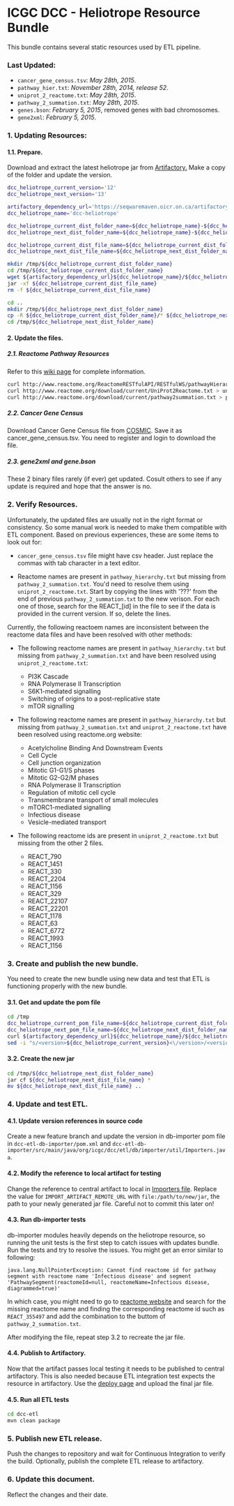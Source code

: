 ICGC DCC - Heliotrope Resource Bundle
===

This bundle contains several static resources used by ETL pipeline.

### Last Updated:
- `cancer_gene_census.tsv`: *May 28th, 2015*.
- `pathway_hier.txt`: *November 28th, 2014, release 52*.
- `uniprot_2_reactome.txt`: *May 28th, 2015*.
- `pathway_2_summation.txt`: *May 28th, 2015*.
- `genes.bson`: *February 5, 2015*, removed genes with bad chromosomes.
- `gene2xml`: *February 5, 2015*.


### 1. Updating Resources:

#### 1.1. Prepare.
Download and extract the latest heliotrope jar from [Artifactory.](https://seqwaremaven.oicr.on.ca/artifactory/simple/dcc-dependencies/org/icgc/dcc/dcc-heliotrope) Make a copy of the folder and update the version.

```bash
dcc_heliotrope_current_version='12'
dcc_heliotrope_next_version='13'

artifactory_dependency_url='https://seqwaremaven.oicr.on.ca/artifactory/dcc-dependencies/org/icgc/dcc/'
dcc_heliotrope_name='dcc-heliotrope'

dcc_heliotrope_current_dist_folder_name=${dcc_heliotrope_name}-${dcc_heliotrope_current_version}
dcc_heliotrope_next_dist_folder_name=${dcc_heliotrope_name}-${dcc_heliotrope_next_version}

dcc_heliotrope_current_dist_file_name=${dcc_heliotrope_current_dist_folder_name}.jar
dcc_heliotrope_next_dist_file_name=${dcc_heliotrope_next_dist_folder_name}.jar

mkdir /tmp/${dcc_heliotrope_current_dist_folder_name}
cd /tmp/${dcc_heliotrope_current_dist_folder_name}
wget ${artifactory_dependency_url}${dcc_heliotrope_name}/${dcc_heliotrope_current_version}/${dcc_heliotrope_current_dist_file_name}
jar -xf ${dcc_heliotrope_current_dist_file_name}
rm -f ${dcc_heliotrope_current_dist_file_name}

cd ..
mkdir /tmp/${dcc_heliotrope_next_dist_folder_name}
cp -R ${dcc_heliotrope_current_dist_folder_name}/* ${dcc_heliotrope_next_dist_folder_name}
cd /tmp/${dcc_heliotrope_next_dist_folder_name}
```

#### 2. Update the files.

##### 2.1. Reactome Pathway Resources

Refer to this [wiki page](https://wiki.oicr.on.ca/display/DCCSOFT/Reactome+Pathway+Update+-+Nov+2014) for complete information.

```bash
curl http://www.reactome.org/ReactomeRESTfulAPI/RESTfulWS/pathwayHierarchy/homo+sapiens > pathway_hierarchy.txt
curl http://www.reactome.org/download/current/UniProt2Reactome.txt > uniprot_2_reactome.txt
curl http://www.reactome.org/download/current/pathway2summation.txt > pathway_2_summation.txt
```

##### 2.2. Cancer Gene Census

Download Cancer Gene Census file from [COSMIC](https://cancer.sanger.ac.uk/census). Save it as cancer_gene_census.tsv. You need to register and login to download the file.

##### 2.3. gene2xml and gene.bson
These 2 binary files rarely (if ever) get updated. Cosult others to see if any update is required and hope that the answer is no. 


### 2. Verify Resources.

Unfortunately, the updated files are usually not in the right format or consistency. So some manual work is needed to make them compatible with ETL component. Based on previous experiences, these are some items to look out for:

- `cancer_gene_census.tsv` file might have csv header. Just replace the commas with tab character in a text editor.

- Reactome names are present in `pathway_hierarchy.txt` but missing from `pathway_2_summation.txt`. You'd need to resolve them using `uniprot_2_reactome.txt`. Start by copying the lines with '???' from the end of previous `pathway_2_summation.txt` to the new verison. For each one of those, search for the REACT_[id] in the file to see if the data is provided in the current version. If so, delete the lines.

Currently, the following reactoem names are inconsistent between the reactome data files and have been resolved with other methods:

- The following reactome names are present in `pathway_hierarchy.txt` but missing from `pathway_2_summation.txt` and have been resolved using `uniprot_2_reactome.txt`:
  - PI3K Cascade
  - RNA Polymerase II Transcription
  - S6K1-mediated signalling
  - Switching of origins to a post-replicative state
  - mTOR signalling

- The following reactome names are present in `pathway_hierarchy.txt` but missing from `pathway_2_summation.txt` and `uniprot_2_reactome.txt` have been resolved using reactome.org website:
  - Acetylcholine Binding And Downstream Events
  - Cell Cycle
  - Cell junction organization
  - Mitotic G1-G1/S phases
  - Mitotic G2-G2/M phases
  - RNA Polymerase II Transcription
  - Regulation of mitotic cell cycle
  - Transmembrane transport of small molecules
  - mTORC1-mediated signalling
  - Infectious disease
  - Vesicle-mediated transport

- The following reactome ids are present in `uniprot_2_reactome.txt` but missing from the other 2 files.
  - REACT_790
  - REACT_1451
  - REACT_330
  - REACT_2204
  - REACT_1156
  - REACT_329
  - REACT_22107
  - REACT_22201
  - REACT_1178
  - REACT_63
  - REACT_6772
  - REACT_1993
  - REACT_1156

### 3. Create and publish the new bundle.

You need to create the new bundle using new data and test that ETL is functioning properly with the new bundle.

#### 3.1. Get and update the pom file
```bash
cd /tmp
dcc_heliotrope_current_pom_file_name=${dcc_heliotrope_current_dist_folder_name}.pom
dcc_heliotrope_next_pom_file_name=${dcc_heliotrope_next_dist_folder_name}.pom
curl ${artifactory_dependency_url}${dcc_heliotrope_name}/${dcc_heliotrope_current_version}/${dcc_heliotrope_current_pom_file_name} > ${dcc_heliotrope_next_pom_file_name}
sed -i "s/<version>${dcc_heliotrope_current_version}<\/version>/<version>${dcc_heliotrope_next_version}<\/version>/" ${dcc_heliotrope_next_pom_file_name}
```

#### 3.2. Create the new jar
```bash
cd /tmp/${dcc_heliotrope_next_dist_folder_name}
jar cf ${dcc_heliotrope_next_dist_file_name} *
mv ${dcc_heliotrope_next_dist_file_name} ..
```

### 4. Update and test ETL.

#### 4.1. Update version references in source code
Create a new feature branch and update the version in db-importer pom file in ```dcc-etl-db-importer/pom.xml``` and ```dcc-etl-db-importer/src/main/java/org/icgc/dcc/etl/db/importer/util/Importers.java```.

#### 4.2. Modify the reference to local artifact for testing
Change the reference to central artifact to local in [Importers file](https://github.com/icgc-dcc/dcc-etl/blob/develop/dcc-etl-db-importer/src/main/java/org/icgc/dcc/etl/db/importer/util/Importers.java). Replace the value for `IMPORT_ARTIFACT_REMOTE_URL` with `file:/path/to/new/jar`, the path to your newly generated jar file. Careful not to commit this later on!

#### 4.3. Run db-importer tests
db-importer modules heavily depends on the heliotrope resource, so running the unit tests is the first step to catch issues with updates bundle. Run the tests and try to resolve the issues. You might get an error similar to following:

```
java.lang.NullPointerException: Cannot find reactome id for pathway segment with reactome name 'Infectious disease' and segment 'PathwaySegment(reactomeId=null, reactomeName=Infectious disease, diagrammed=true)'
```
In which case, you might need to go to [reactome website](http://www.reactome.org/) and search for the missing reactome name and finding the corresponding reactome id such as `REACT_355497` and add the combination to the buttom of `pathway_2_summation.txt`.


After modifying the file, repeat step 3.2 to recreate the jar file.

#### 4.4. Publish to Artifactory.
Now that the artifact passes local testing it needs to be published to central artifactory. This is also needed because ETL integration test expects the resource in artifactory. Use the [deploy page](http://seqwaremaven.oicr.on.ca/artifactory/webapp/deployartifact.html) and upload the final jar file.


#### 4.5. Run all ETL tests
```bash
cd dcc-etl
mvn clean package
```

### 5. Publish new ETL release.
Push the changes to repository and wait for Continuous Integration to verify the build. Optionally, publish the complete ETL release to artifactory.

### 6. Update this document.
Reflect the changes and their date.
